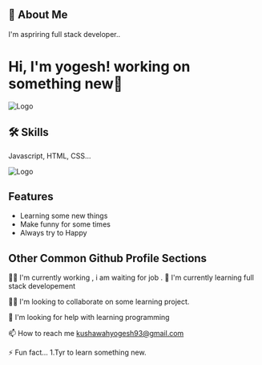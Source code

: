 
## 🚀 About Me
I'm aspriring full stack developer..


# Hi, I'm yogesh!  working on something new👋
![Logo](https://img.freepik.com/premium-vector/welcome-banner-word-white-background-colorful-rainbow-sign-label-design-wallpaper-vector-illustration_87543-10859.jpg?w=2000)

## 🛠 Skills
Javascript, HTML, CSS...


![Logo](https://media.istockphoto.com/illustrations/meters-illustration-id683509400?k=20&m=683509400&s=612x612&w=0&h=--pfVwtMpaBwysJ6Ukyir1HyfE-lBnnTyPPEwcJVmrs=)

## Features

- Learning some new things
- Make funny for some times
- Always try to Happy




## Other Common Github Profile Sections
👩‍💻 I'm currently working , i am waiting for job .
🧠 I'm currently learning full stack developement

👯‍♀️ I'm looking to collaborate on some learning project.

🤔 I'm looking for help with learning programming


📫 How to reach me kushawahyogesh93@gmail.com


⚡️ Fun fact...
1.Tyr to learn something new. 


